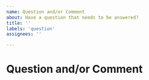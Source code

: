 ```yaml
---
name: Question and/or Comment
about: Have a question that needs to be answered?
title: ''
labels: 'question'
assignees: ''

---
```

<!--- Most questions and comments are more appropriately asked in our forums or discord server -->
<!--- Visit our forums at https://forums.BiglandsEngine3d.net/ -->
<!--- Visit our discord server at https://discord.gg/f6aerfE --->
# Question and/or Comment
